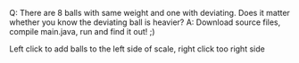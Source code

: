 Q: There are 8 balls with same weight and one with deviating. Does it matter whether you know the deviating ball is heavier?
A: Download source files, compile main.java, run and find it out! ;)

Left click to add balls to the left side of scale, right click too right side

